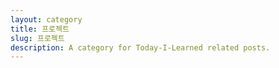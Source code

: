 ```yaml
---
layout: category
title: 프로젝트
slug: 프로젝트
description: A category for Today-I-Learned related posts.
---
```

